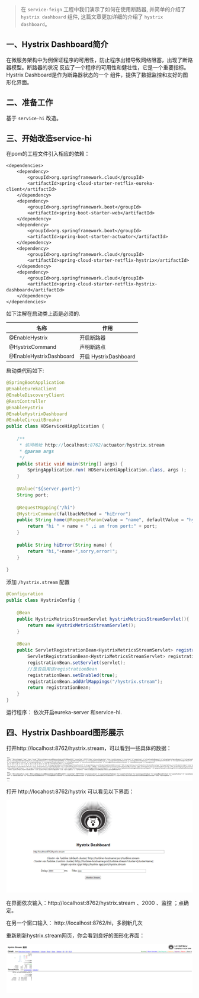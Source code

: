 > 在 `service-feign` 工程中我们演示了如何在使用断路器, 并简单的介绍了 `hystrix dashboard` 组件, 
这篇文章更加详细的介绍了 `hystrix dashboard`。

## 一、Hystrix Dashboard简介
在微服务架构中为例保证程序的可用性，防止程序出错导致网络阻塞，出现了断路器模型。断路器的状况
反应了一个程序的可用性和健壮性，它是一个重要指标。Hystrix Dashboard是作为断路器状态的一个
组件，提供了数据监控和友好的图形化界面。

## 二、准备工作
基于 `service-hi` 改造。

## 三、开始改造service-hi
在pom的工程文件引入相应的依赖：

```
<dependencies>
    <dependency>
        <groupId>org.springframework.cloud</groupId>
        <artifactId>spring-cloud-starter-netflix-eureka-client</artifactId>
    </dependency>
    <dependency>
        <groupId>org.springframework.boot</groupId>
        <artifactId>spring-boot-starter-web</artifactId>
    </dependency>
    <dependency>
        <groupId>org.springframework.boot</groupId>
        <artifactId>spring-boot-starter-actuator</artifactId>
    </dependency>
    <dependency>
        <groupId>org.springframework.cloud</groupId>
        <artifactId>spring-cloud-starter-netflix-hystrix</artifactId>
    </dependency>
    <dependency>
        <groupId>org.springframework.cloud</groupId>
        <artifactId>spring-cloud-starter-netflix-hystrix-dashboard</artifactId>
    </dependency>
</dependencies>
```

如下注解在启动类上面是必须的.

| 名称  | 作用 |
|---| --- | 
| @EnableHystrix  | 开启断路器 |
| @HystrixCommand  | 声明断路点 |
| @EnableHystrixDashboard  | 开启 HystrixDashboard |

启动类代码如下:

```java
@SpringBootApplication
@EnableEurekaClient
@EnableDiscoveryClient
@RestController
@EnableHystrix
@EnableHystrixDashboard
@EnableCircuitBreaker
public class HDServiceHiApplication {

    /**
     * 访问地址 http://localhost:8762/actuator/hystrix.stream
     * @param args
     */
    public static void main(String[] args) {
        SpringApplication.run( HDServiceHiApplication.class, args );
    }

    @Value("${server.port}")
    String port;

    @RequestMapping("/hi")
    @HystrixCommand(fallbackMethod = "hiError")
    public String home(@RequestParam(value = "name", defaultValue = "hystrix-dashboard-service-hi") String name) {
        return "hi " + name + " ,i am from port:" + port;
    }

    public String hiError(String name) {
        return "hi,"+name+",sorry,error!";
    }

}
```

添加 `/hystrix.stream` 配置

```java
@Configuration
public class HystrixConfig {

    @Bean
    public HystrixMetricsStreamServlet hystrixMetricsStreamServlet(){
        return new HystrixMetricsStreamServlet();
    }

    @Bean
    public ServletRegistrationBean<HystrixMetricsStreamServlet> registration(HystrixMetricsStreamServlet servlet){
        ServletRegistrationBean<HystrixMetricsStreamServlet> registrationBean = new ServletRegistrationBean<>();
        registrationBean.setServlet(servlet);
        //是否启用该registrationBean
        registrationBean.setEnabled(true);
        registrationBean.addUrlMappings("/hystrix.stream");
        return registrationBean;
    }
}
``` 

运行程序： 依次开启eureka-server 和service-hi.

## 四、Hystrix Dashboard图形展示

打开http://localhost:8762/hystrix.stream，可以看到一些具体的数据：

![1](1.png)

打开 http://locahost:8762/hystrix 可以看见以下界面：

![2](2.png)

在界面依次输入：http://localhost:8762/hystrix.stream 、2000 、监控 ；点确定。

在另一个窗口输入： http://localhost:8762/hi，多刷新几次

重新刷新hystrix.stream网页，你会看到良好的图形化界面：

![3](3.png)